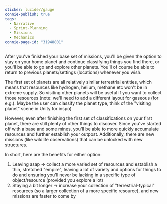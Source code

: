 ```yaml
---
sticker: lucide//gauge
connie-publish: true
tags:
  - Narrative
  - Sprint-Planning
  - Missions
  - Mechanics
connie-page-id: "31948801"
---
```

After you've finished your base set of missions, you'll be given the option to stay on your home planet and continue classifying things you find there, or you'll be able to go and explore other planets. You'll of course be able to return to previous planets/settings (locations) whenever you wish.

The first set of planets are all relatively similar terrestrial entities, which means that resources like hydrogen, helium, methane etc won't be in extreme supply. So visiting other planets will be useful if you want to collect those resources (note: we'll need to add a different layout for gaseous (for e.g.). Maybe the user can classify the planet type, think of the "visiting planet" scene in Unity for inspo)

However, even after finishing the first set of classifications on your first planet, there are still plenty of other things to discover. Since you've started off with a base and some mines, you'll be able to more quickly accumulate resources and further establish your outpost. Additionally, there are new missions (like wildlife observations) that can be unlocked with new structures.

In short, here are the benefits for either option:
1. Leaving asap -> collect a more varied set of resources and establish a thin, stretched "empire", leaving a lot of variety and options for things to do and ensuring you'll never be lacking in a specific type of object/resource (provided you explore a lot)
2. Staying a bit longer -> increase your collection of "terrestrial-typical" resources (so a larger collection of a more specific resource), and new missions are faster to come by